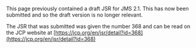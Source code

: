 This page previously contained a draft JSR for JMS 2.1. This has now been submitted and so the draft version is no longer relevant.

The JSR that was submitted was given the number 368 and can be read on the JCP website at [https://jcp.org/en/jsr/detail?id=368](https://jcp.org/en/jsr/detail?id=368)

